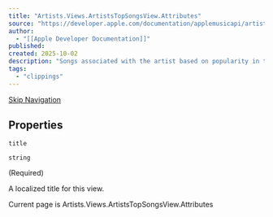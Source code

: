 ```yaml
---
title: "Artists.Views.ArtistsTopSongsView.Attributes"
source: "https://developer.apple.com/documentation/applemusicapi/artists/views-data.dictionary/artiststopsongsview/attributes-data.dictionary"
author:
  - "[[Apple Developer Documentation]]"
published:
created: 2025-10-02
description: "Songs associated with the artist based on popularity in the current storefront."
tags:
  - "clippings"
---
```

[Skip Navigation](https://developer.apple.com/documentation/applemusicapi/artists/views-data.dictionary/artiststopsongsview/#app-main)

## Properties

`title`

`string`

(Required)

A localized title for this view.

Current page is Artists.Views.ArtistsTopSongsView.Attributes